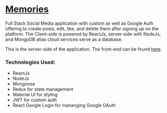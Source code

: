 # [Memories](https://memofied.netlify.app/)

Full Stack Social Media application with custom as well as Google Auth offering to create posts, edit, like, and delete them after signing up on the platform.
The Client-side is powered by ReactJs, server-side with NodeJs, and MongoDB atlas cloud services serve as a database.

This is the server-side of the application. The front-end can be found [here](https://github.com/shehroze-1122/memories-client-side).

### Technologies Used:

- ReactJs
- NodeJs
- Mongoose
- Redux for state management
- Material UI for styling
- JWT for custom auth
- React Google Login for mananging Google OAuth
